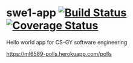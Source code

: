 # swe1-app [![Build Status](https://travis-ci.org/leelightman/swe1-app.svg?branch=main)](https://travis-ci.org/leelightman/swe1-app) [![Coverage Status](https://coveralls.io/repos/github/leelightman/swe1-app/badge.svg?branch=main)](https://coveralls.io/github/leelightman/swe1-app?branch=main)
Hello world app for CS-GY software engineering



https://ml6589-polls.herokuapp.com/polls
